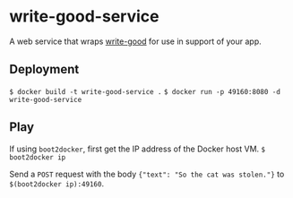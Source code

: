 # write-good-service
A web service that wraps [write-good](https://github.com/btford/write-good) for use in support of your app.

## Deployment
`$ docker build -t write-good-service .`
`$ docker run -p 49160:8080 -d write-good-service`

## Play
If using `boot2docker`, first get the IP address of the Docker host VM.
`$ boot2docker ip`

Send a `POST` request with the body `{"text": "So the cat was stolen."}` to `$(boot2docker ip):49160`.